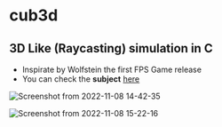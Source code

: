 # cub3d
## 3D Like (Raycasting) simulation in C
- Inspirate by Wolfstein the first FPS Game release
- You can check the **subject** [here](https://cdn.intra.42.fr/pdf/pdf/53154/en.subject.pdf)

![Screenshot from 2022-11-08 14-42-35](https://user-images.githubusercontent.com/43377611/200580780-5aa7870d-641a-461d-868f-bd74ecaae91d.png)


![Screenshot from 2022-11-08 15-22-16](https://user-images.githubusercontent.com/43377611/200589486-16fb541c-968a-4419-8278-845d95daf686.png)
